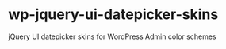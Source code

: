 wp-jquery-ui-datepicker-skins
=============================

jQuery UI datepicker skins for WordPress Admin color schemes
